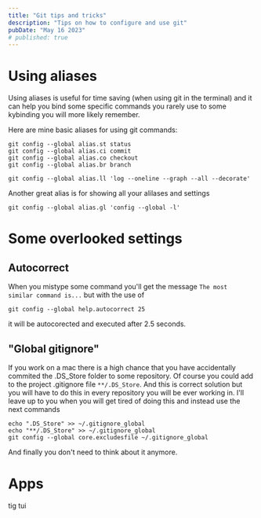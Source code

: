 ```yaml
---
title: "Git tips and tricks"
description: "Tips on how to configure and use git"
pubDate: "May 16 2023"
# published: true
---
```


# Using aliases
Using aliases is useful for time saving (when using git in the terminal) and it can help you
bind some specific commands you rarely use to some kybinding you will more likely remember.

Here are mine basic aliases for using git commands:
```shell
git config --global alias.st status
git config --global alias.ci commit
git config --global alias.co checkout
git config --global alias.br branch

git config --global alias.ll 'log --oneline --graph --all --decorate'
```
Another great alias is for showing all your alilases and settings
```shell
git config --global alias.gl 'config --global -l'
```
# Some overlooked settings

## Autocorrect
When you mistype some command you'll get the message `The most similar command is...` but with the use of
```shell
git config --global help.autocorrect 25
```
it will be autocorected and executed after 2.5 seconds. 

## "Global gitignore"
If you work on a mac there is a high chance that you have accidentally commited the .DS_Store folder to some repository. Of course you could add to the project .gitignore file `**/.DS_Store`. And this is correct solution but you will have to do this in every repository you will be ever working in. I'll leave up to you when you will get tired of doing this and instead use the next commands
```shell
echo ".DS_Store" >> ~/.gitignore_global
echo "**/.DS_Store" >> ~/.gitignore_global
git config --global core.excludesfile ~/.gitignore_global
```
And finally you don't need to think about it anymore.

# Apps
tig tui